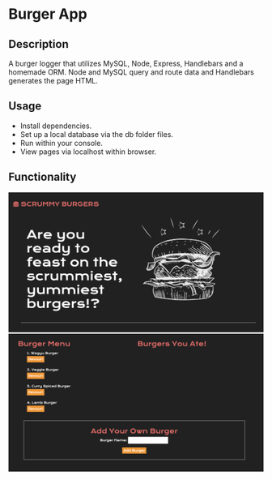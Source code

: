 # Burger App

## Description
A burger logger that utilizes MySQL, Node, Express, Handlebars and a homemade ORM. Node and MySQL query and route data and Handlebars generates the page HTML.

## Usage
* Install dependencies.
* Set up a local database via the db folder files. 
* Run within your console.
* View pages via localhost within browser.

## Functionality
![burger app demo image](public/assets/img/scrummy-burgers-demo.png)
![burger app demo image 2](public/assets/img/scrummy-burgers-demo2.png)

